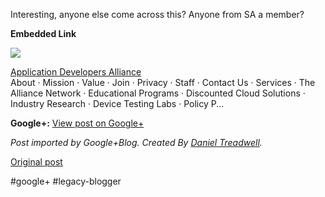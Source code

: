 <!--
date: '2012-03-11'
published: true
slug: 2012-03-interesting-anyone-else-come-across
time_to_read: 5
title: Interesting, anyone else come across this? Anyone from SA a member?
-->

Interesting, anyone else come across this? Anyone from SA a member?

**Embedded Link**

  

![](http://images0-focus-opensocial.googleusercontent.com/gadgets/proxy?container=focus&gadget=a&resize_h=100&url=http%3A%2F%2Fappdevelopersalliance.org%2Fsites%2Fall%2Fthemes%2Fappsalliance%2Fassets%2Fcss%2Fimg%2Fapps_videobanner.png)

  
 [Application Developers Alliance](http://appdevelopersalliance.org/homepage)  
 About · Mission · Value · Join · Privacy · Staff · Contact Us · Services · The Alliance Network · Educational Programs · Discounted Cloud Solutions · Industry Research · Device Testing Labs · Policy P...

**Google+:** [View post on Google+](https://plus.google.com/103392016560023386646/posts/6V26vtxA579)

  
  
*Post imported by Google+Blog. Created By [Daniel Treadwell](http://minimali.se/).*

[Original post](https://ysfk.blogspot.com/2012/03/interesting-anyone-else-come-across.html)

#google+ #legacy-blogger 